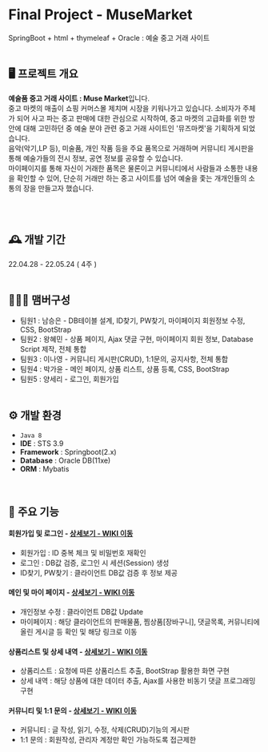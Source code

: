 # Final Project - MuseMarket
SpringBoot + html + thymeleaf + Oracle : 예술 중고 거래 사이트
<br/><br/>

## 🖥️ 프로젝트 개요
**예술품 중고 거래 사이트 : Muse Market**입니다. <br/>
중고 마켓의 매출이 쇼핑 커머스몰 제치며 시장을 키워나가고 있습니다. 소비자가 주체가 되어 사고 파는 중고 판매에 대한 관심으로 시작하여, 중고 마켓의 고급화를 위한 방안에 대해 고민하던 중 예술 분야 관련 중고 거래 사이트인 '뮤즈마켓'을 기획하게 되었습니다. <br/>
음악(악기,LP 등), 미술품, 개인 작품 등을 주요 품목으로 거래하며 커뮤니티 게시판을 통해 예술가들의 전시 정보, 공연 정보를 공유할 수 있습니다. <br/> 마이페이지를 통해 자신이 거래한 품목은 물론이고 커뮤니티에서 사람들과 소통한 내용을 확인할 수 있어, 단순히 거래만 하는 중고 사이트를 넘어 예술을 좇는 개개인들의 소통의 장을 만들고자 했습니다. 


<br/><br/>

## 🕰️ 개발 기간
22.04.28 - 22.05.24 ( 4주 )
<br/><br/>

## 🧑‍🤝‍🧑 맴버구성
 - 팀원1 : 남승은 - DB테이블 설계, ID찾기, PW찾기, 마이페이지 회원정보 수정, CSS, BootStrap
 - 팀원2 : 왕혜민 - 상품 페이지, Ajax 댓글 구현, 마이페이지 회원 정보, Database Script 제작, 전체 통합
 - 팀원3 : 이나영 - 커뮤니티 게시판(CRUD), 1:1문의, 공지사항, 전체 통합
 - 팀원4 : 박가윤 - 메인 페이지, 상품 리스트, 상품 등록, CSS, BootStrap
 - 팀원5 : 양세리 - 로그인, 회원가입
<br/><br/>

## ⚙️ 개발 환경
- `Java 8`
- **IDE** : STS 3.9
- **Framework** : Springboot(2.x)
- **Database** : Oracle DB(11xe)
- **ORM** : Mybatis
<br/>

## 📌 주요 기능

#### 회원가입 및 로그인 - <a href="https://github.com/NamSeungEun/Springboot-project-MuseMacket/wiki/%ED%9A%8C%EC%9B%90%EA%B0%80%EC%9E%85-%EB%B0%8F-%EB%A1%9C%EA%B7%B8%EC%9D%B8" >상세보기 - WIKI 이동</a>
- 회원가입 : ID 중복 체크 및 비밀번호 재확인 
- 로그인  : DB값 검증, 로그인 시 세션(Session) 생성 
- ID찾기, PW찾기 : 클라이언트 DB값 검증 후 정보 제공

#### 메인 및 마이 페이지 - <a href="https://github.com/NamSeungEun/Springboot-project-MuseMacket/wiki/%EB%A9%94%EC%9D%B8-%ED%8E%98%EC%9D%B4%EC%A7%80-%EB%B0%8F-%EB%A7%88%EC%9D%B4-%ED%8E%98%EC%9D%B4%EC%A7%80" >상세보기 - WIKI 이동</a>
- 개인정보 수정 : 클라이언트 DB값 Update
- 마이페이지 : 해당 클라이언트의 판매물품, 찜상품[장바구니], 댓글목록, 커뮤니티에 올린 게시글 등 확인 및 해당 링크로 이동

#### 상품리스트 및 상세 내역 - <a href="https://github.com/Wanghyemin/SpringBootProject-MuseMarket/wiki/%EC%83%81%ED%92%88%EB%A6%AC%EC%8A%A4%ED%8A%B8-%EB%B0%8F-%EC%83%81%EC%84%B8-%EB%82%B4%EC%97%AD" >상세보기 - WIKI 이동</a>
- 상품리스트 : 요청에 따른 상품리스트 추출, BootStrap 활용한 화면 구현
- 상세 내역 : 해당 상품에 대한 데이터 추출, Ajax를 사용한 비동기 댓글 프로그래밍 구현

#### 커뮤니티 및 1:1 문의 - <a href="https://github.com/Wanghyemin/SpringBootProject-MuseMarket/wiki/%EC%BB%A4%EB%AE%A4%EB%8B%88%ED%8B%B0-%EB%B0%8F-1:1-%EB%AC%B8%EC%9D%98" >상세보기 - WIKI 이동</a> 
- 커뮤니티 : 글 작성, 읽기, 수정, 삭제(CRUD)기능의 게시판
- 1:1 문의 : 회원작성, 관리자 계정만 확인 가능하도록 접근제한
